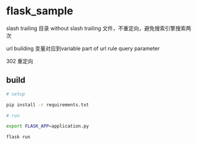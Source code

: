flask_sample
======


slash trailing 目录
without slash trailing 文件，不重定向，避免搜索引擎搜索两次

url building
变量对应到variable part of url rule
query parameter


302 重定向


## build
``` bash
# setup

pip install -r requirements.txt

# run

export FLASK_APP=application.py

flask run
```
